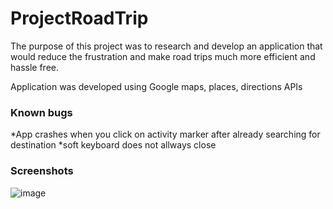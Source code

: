 # ProjectRoadTrip
The purpose of this project was to research and develop an application that would reduce the
frustration and make road trips much more efficient and hassle free.

Application was developed using Google maps, places, directions APIs




### Known bugs

*App crashes when you click on activity marker after already searching for destination
*soft keyboard does not allways close

### Screenshots
![image](https://user-images.githubusercontent.com/25343679/40592635-98f4d69a-6219-11e8-941d-7d31b5cca92a.png)
